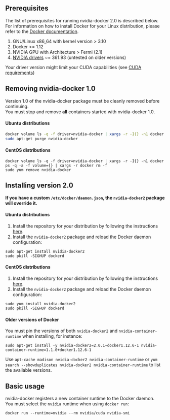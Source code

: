 ## Prerequisites

The list of prerequisites for running nvidia-docker 2.0 is described below.  
For information on how to install Docker for your Linux distribution, please refer to the [Docker documentation](https://docs.docker.com/engine/installation).

1. GNU/Linux x86_64 with kernel version > 3.10
1. Docker >= 1.12
1. NVIDIA GPU with Architecture > Fermi (2.1)
1. [NVIDIA drivers](http://www.nvidia.com/object/unix.html) ~= 361.93 (untested on older versions)

Your driver version might limit your CUDA capabilities (see [CUDA requirements](CUDA#requirements))

## Removing nvidia-docker 1.0

Version 1.0 of the nvidia-docker package must be cleanly removed before continuing.  
You must stop and remove **all** containers started with nvidia-docker 1.0.

#### Ubuntu distributions
```sh
docker volume ls -q -f driver=nvidia-docker | xargs -r -I{} -n1 docker ps -q -a -f volume={} | xargs -r docker rm -f
sudo apt-get purge nvidia-docker
```

#### CentOS distributions

```
docker volume ls -q -f driver=nvidia-docker | xargs -r -I{} -n1 docker ps -q -a -f volume={} | xargs -r docker rm -f
sudo yum remove nvidia-docker
```

## Installing version 2.0

**If you have a custom `/etc/docker/daemon.json`, the `nvidia-docker2` package will override it.**  

#### Ubuntu distributions

1. Install the repository for your distribution by following the instructions [here](http://nvidia.github.io/nvidia-docker/).
2. Install the `nvidia-docker2` package and reload the Docker daemon configuration:
```
sudo apt-get install nvidia-docker2
sudo pkill -SIGHUP dockerd
```

#### CentOS distributions
1. Install the repository for your distribution by following the instructions [here](http://nvidia.github.io/nvidia-docker/).
2. Install the `nvidia-docker2` package and reload the Docker daemon configuration:
```
sudo yum install nvidia-docker2
sudo pkill -SIGHUP dockerd
```

#### Older versions of Docker
You must pin the versions of both `nvidia-docker2` and `nvidia-container-runtime` when installing, for instance:
```
sudo apt-get install -y nvidia-docker2=2.0.1+docker1.12.6-1 nvidia-container-runtime=1.1.0+docker1.12.6-1
```
Use `apt-cache madison nvidia-docker2 nvidia-container-runtime` or `yum search --showduplicates nvidia-docker2 nvidia-container-runtime` to list the available versions.

## Basic usage
nvidia-docker registers a new container runtime to the Docker daemon.  
You must select the `nvidia` runtime when using `docker run`:
```
docker run --runtime=nvidia --rm nvidia/cuda nvidia-smi
```
